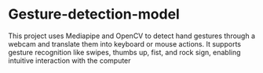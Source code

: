 # Gesture-detection-model
This project uses Mediapipe and OpenCV to detect hand gestures through a webcam and translate them into keyboard or mouse actions. It supports gesture recognition like swipes, thumbs up, fist, and rock sign, enabling intuitive interaction with the computer
